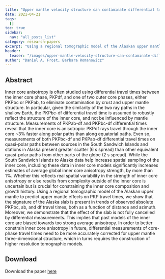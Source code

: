 ```yaml
---
title: "Upper mantle velocity structure can contaminate differential travel-time measurements and bias estimates of inner core anisotropy causing the \"Alaska anomaly\""
date: 2021-04-21
tags:
  []
toc: true
sidebar:
  nav: "all_posts_list"
category: research-papers
excerpt: "Using a regional tomographic model of the Alaskan upper mantle to predict upper mantle effects on PKP travel times, we show that the signature of the Alaska slab is present in trends of observed absolute PKPbc, ab, and df travel times, both as a function of distance and azimuth. Moreover, we demonstrate that the effect of the slab is not fully cancelled by differential measurements. This implies that past models of the inner core are biased towards too strong average anisotropy."
header:
  teaser: "/images/upper-mantle-velocity-structure-can-contaminate-differential-travel-time-measurements-and-bias-estimates-of-inner-core-anisotropy-causing-the-Alaska-anomaly/slab_illustration.jpg"
author: "Daniel A. Frost, Barbara Romanowicz"
---
```



## Abstract

Inner core anisotropy is often studied using differential travel times between the inner core phase, PKPdf, and one of two outer core phases, either PKPbc or PKPab, to eliminate contamination by crust and upper mantle structure. In particular, given the similarity of the two ray paths in the shallow Earth, the PKPbc-df differential travel time is assumed to robustly reflect the structure of the inner core, and not be influenced by mantle structure. Measurements of PKPab-df and PKPbc-df differential times reveal that the inner core is anisotropic: PKPdf rays travel through the inner core ~3% faster along polar paths than along equatorial paths. Even so, measurements of both PKPbc-df and PKPab-df differential travel times on quasi-polar paths between sources in the South Sandwich Islands and stations in Alaska present greater scatter (6 s spread) than other equivalent quasi-polar paths from other parts of the globe (2 s spread). While the South Sandwich Islands to Alaska data help increase spatial sampling of the inner core, including these data in inner core models significantly increases estimates of average global inner core anisotropy strength, by more than 1%. Whether this reflects real spatial variability in the strength of inner core anisotropy or else results from complexity outside of the inner core is uncertain but is crucial for constraining the inner core composition and growth history. Using a regional tomographic model of the Alaskan upper mantle to predict upper mantle effects on PKP travel times, we show that the signature of the Alaska slab is present in trends of observed absolute PKPbc, ab, and df travel times, both as a function of distance and azimuth. Moreover, we demonstrate that the effect of the slab is not fully cancelled by differential measurements. This implies that past models of the inner core are biased towards too strong average anisotropy. In order to better constrain inner core anisotropy in future, differential measurements of core-phase travel times need to be more accurately corrected for upper mantle three-dimensional structure, which in turns requires the construction of higher resolution tomographic models.

## Download
Download the paper <a href="https://www.sciencedirect.com/science/article/pii/S0031920121000716" class="btn btn--success">here</a>
